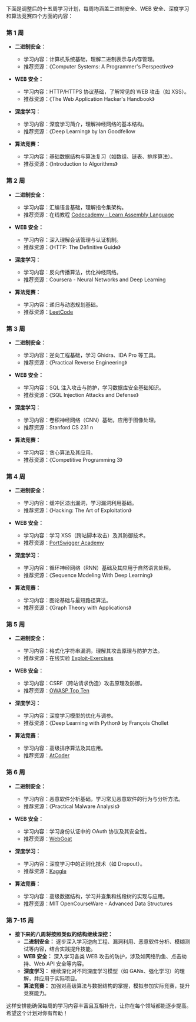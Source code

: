 下面是调整后的十五周学习计划，每周均涵盖二进制安全、WEB 安全、深度学习和算法竞赛四个方面的内容：

### 第 1 周
- **二进制安全：**
  - 学习内容：计算机系统基础，理解二进制表示与内存管理。
  - 推荐资源：《Computer Systems: A Programmer's Perspective》

- **WEB 安全：**
  - 学习内容：HTTP/HTTPS 协议基础，了解常见的 WEB 攻击（如 XSS）。
  - 推荐资源：《The Web Application Hacker's Handbook》

- **深度学习：**
  - 学习内容：深度学习简介，理解神经网络的基本结构。
  - 推荐资源：《Deep Learning》 by Ian Goodfellow

- **算法竞赛：**
  - 学习内容：基础数据结构与算法复习（如数组、链表、排序算法）。
  - 推荐资源：《Introduction to Algorithms》

### 第 2 周
- **二进制安全：**
  - 学习内容：汇编语言基础，理解指令集架构。
  - 推荐资源：在线教程 [Codecademy - Learn Assembly Language](https://www.codecademy.com)

- **WEB 安全：**
  - 学习内容：深入理解会话管理与认证机制。
  - 推荐资源：《HTTP: The Definitive Guide》

- **深度学习：**
  - 学习内容：反向传播算法，优化神经网络。
  - 推荐资源：Coursera - Neural Networks and Deep Learning

- **算法竞赛：**
  - 学习内容：递归与动态规划基础。
  - 推荐资源：[LeetCode](https://leetcode.com/)

### 第 3 周
- **二进制安全：**
  - 学习内容：逆向工程基础，学习 Ghidra、IDA Pro 等工具。
  - 推荐资源：《Practical Reverse Engineering》

- **WEB 安全：**
  - 学习内容：SQL 注入攻击与防护，学习数据库安全基础知识。
  - 推荐资源：《SQL Injection Attacks and Defense》

- **深度学习：**
  - 学习内容：卷积神经网络（CNN）基础，应用于图像处理。
  - 推荐资源：Stanford CS 231 n

- **算法竞赛：**
  - 学习内容：贪心算法及其应用。
  - 推荐资源：《Competitive Programming 3》

### 第 4 周
- **二进制安全：**
  - 学习内容：缓冲区溢出漏洞，学习漏洞利用基础。
  - 推荐资源：《Hacking: The Art of Exploitation》

- **WEB 安全：**
  - 学习内容：学习 XSS（跨站脚本攻击）及其防御技术。
  - 推荐资源：[PortSwigger Academy](https://portswigger.net/web-security)

- **深度学习：**
  - 学习内容：循环神经网络（RNN）基础及其应用于自然语言处理。
  - 推荐资源：《Sequence Modeling With Deep Learning》

- **算法竞赛：**
  - 学习内容：图论基础与最短路径算法。
  - 推荐资源：《Graph Theory with Applications》

### 第 5 周
- **二进制安全：**
  - 学习内容：格式化字符串漏洞，理解其攻击原理与防护方法。
  - 推荐资源：在线实验 [Exploit-Exercises](https://exploit-exercises.com/)

- **WEB 安全：**
  - 学习内容：CSRF（跨站请求伪造）攻击原理及防御。
  - 推荐资源：[OWASP Top Ten](https://owasp.org/www-project-top-ten/)

- **深度学习：**
  - 学习内容：深度学习模型的优化与调参。
  - 推荐资源：《Deep Learning with Python》 by François Chollet

- **算法竞赛：**
  - 学习内容：高级排序算法及其应用。
  - 推荐资源：[AtCoder](https://atcoder.jp/)

### 第 6 周
- **二进制安全：**
  - 学习内容：恶意软件分析基础，学习常见恶意软件的行为与分析方法。
  - 推荐资源：《Practical Malware Analysis》

- **WEB 安全：**
  - 学习内容：学习身份认证中的 OAuth 协议及其安全性。
  - 推荐资源：[WebGoat](https://owasp.org/www-project-webgoat/)

- **深度学习：**
  - 学习内容：深度学习中的正则化技术（如 Dropout）。
  - 推荐资源：[Kaggle](https://www.kaggle.com/)

- **算法竞赛：**
  - 学习内容：高级数据结构，学习并查集和线段树的实现与应用。
  - 推荐资源：MIT OpenCourseWare - Advanced Data Structures

### 第 7-15 周
- **接下来的八周将按照类似的结构继续深挖：**
  - **二进制安全：** 逐步深入学习逆向工程、漏洞利用、恶意软件分析、模糊测试等内容，结合实践提升技能。
  - **WEB 安全：** 深入学习各类 WEB 攻击的防护，涉及如网络钓鱼、点击劫持、Web API 安全等内容。
  - **深度学习：** 继续深化对不同深度学习模型（如 GANs、强化学习）的理解，并应用于实际项目。
  - **算法竞赛：** 加强对高级算法与数据结构的掌握，模拟参加实际竞赛，提升竞赛能力。

这样安排能确保每周的学习内容丰富且互相补充，让你在每个领域都能逐步提高。希望这个计划对你有帮助！


